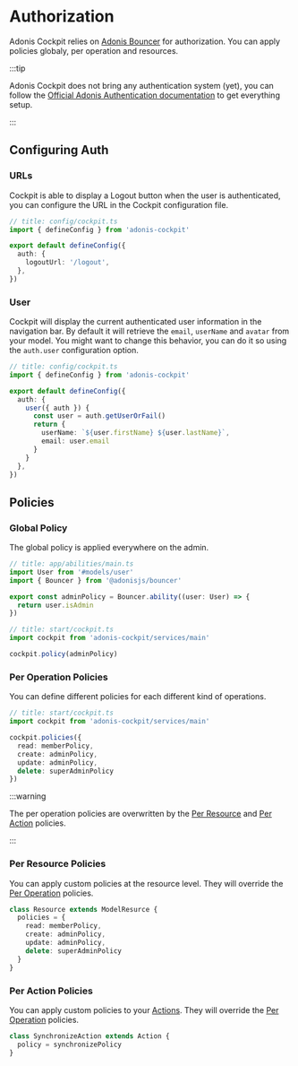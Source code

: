 # Authorization

Adonis Cockpit relies on [Adonis Bouncer](https://docs.adonisjs.com/guides/security/authorization) for authorization. You can apply policies globaly, per operation and resources.

:::tip

Adonis Cockpit does not bring any authentication system (yet), you can follow the [Official Adonis Authentication documentation](https://docs.adonisjs.com/guides/authentication/introduction) to get everything setup.

:::

## Configuring Auth

### URLs

Cockpit is able to display a Logout button when the user is authenticated, you can configure the URL in the Cockpit configuration file.

```ts
// title: config/cockpit.ts
import { defineConfig } from 'adonis-cockpit'

export default defineConfig({
  auth: {
    logoutUrl: '/logout',
  },
})
```

### User

Cockpit will display the current authenticated user information in the navigation bar. By default it will retrieve the `email`, `userName` and `avatar` from your model. You might want to change this behavior, you can do it so using the `auth.user` configuration option.

```ts
// title: config/cockpit.ts
import { defineConfig } from 'adonis-cockpit'

export default defineConfig({
  auth: {
    user({ auth }) {
      const user = auth.getUserOrFail()
      return {
        userName: `${user.firstName} ${user.lastName}`,
        email: user.email
      }
    }
  },
})
```

## Policies

### Global Policy

The global policy is applied everywhere on the admin.

```ts
// title: app/abilities/main.ts
import User from '#models/user'
import { Bouncer } from '@adonisjs/bouncer'

export const adminPolicy = Bouncer.ability((user: User) => {
  return user.isAdmin
})
```

```ts
// title: start/cockpit.ts
import cockpit from 'adonis-cockpit/services/main'

cockpit.policy(adminPolicy)
```

### Per Operation Policies

You can define different policies for each different kind of operations.

```ts
// title: start/cockpit.ts
import cockpit from 'adonis-cockpit/services/main'

cockpit.policies({
  read: memberPolicy,
  create: adminPolicy,
  update: adminPolicy,
  delete: superAdminPolicy
})
```

:::warning

The per operation policies are overwritten by the [Per Resource](#per-resource) and [Per Action](#per-action) policies.

:::

### Per Resource Policies

You can apply custom policies at the resource level. They will override the [Per Operation](#per-operation) policies.

```ts
class Resource extends ModelResurce {
  policies = {
    read: memberPolicy,
    create: adminPolicy,
    update: adminPolicy,
    delete: superAdminPolicy
  }
}
```

### Per Action Policies

You can apply custom policies to your [Actions](./actions.md). They will override the [Per Operation](#per-operation) policies.

```ts
class SynchronizeAction extends Action {
  policy = synchronizePolicy
}
```
